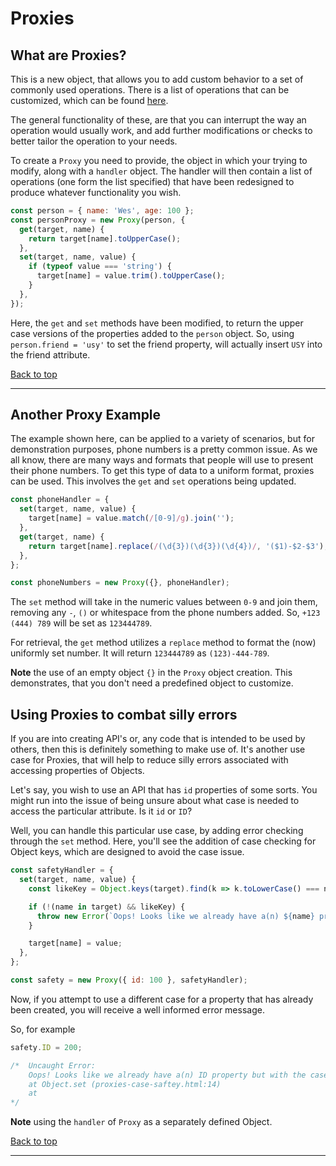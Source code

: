 # Proxies

## What are Proxies?

This is a new object, that allows you to add custom behavior to a set of commonly used operations. There is a list of operations that can be customized, which can be found [here](https://developer.mozilla.org/en-US/docs/Web/JavaScript/Reference/Global_Objects/Proxy).

The general functionality of these, are that you can interrupt the way an operation would usually work, and add further modifications or checks to better tailor the operation to your needs.

To create a `Proxy` you need to provide, the object in which your trying to modify, along with a `handler` object. The handler will then contain a list of operations (one form the list specified) that have been redesigned to produce whatever functionality you wish.

``` javascript
const person = { name: 'Wes', age: 100 };
const personProxy = new Proxy(person, {
  get(target, name) {
    return target[name].toUpperCase();
  },
  set(target, name, value) {
    if (typeof value === 'string') {
      target[name] = value.trim().toUpperCase();
    }
  },
});
```

Here, the `get` and `set` methods have been modified, to return the upper case versions of the properties added to the `person` object. So, using `person.friend = 'usy'` to set the friend property, will actually insert `USY` into the friend attribute.

[Back to top](#top)
**********

## Another Proxy Example

The example shown here, can be applied to a variety of scenarios, but for demonstration purposes, phone numbers is a pretty common issue. As we all know, there are many ways and formats that people will use to present their phone numbers. To get this type of data to a uniform format, proxies can be used. This involves the `get` and `set` operations being updated.

``` javascript
const phoneHandler = {
  set(target, name, value) {
    target[name] = value.match(/[0-9]/g).join('');
  },
  get(target, name) {
    return target[name].replace(/(\d{3})(\d{3})(\d{4})/, '($1)-$2-$3');
  },
};

const phoneNumbers = new Proxy({}, phoneHandler);
```

The `set` method will take in the numeric values between `0-9` and join them, removing any `-`, `()` or whitespace from the phone numbers added. So, `+123 (444) 789` will be set as `123444789`.

For retrieval, the `get` method utilizes a `replace` method to format the (now) uniformly set number. It will return `123444789` as `(123)-444-789`.

**Note** the use of an empty object `{}` in the `Proxy` object creation. This demonstrates, that you don't need a predefined object to customize.

## Using Proxies to combat silly errors

If you are into creating API's or, any code that is intended to be used by others, then this is definitely something to make use of. It's another use case for Proxies, that will help to reduce silly errors associated with accessing properties of Objects.

Let's say, you wish to use an API that has `id` properties of some sorts. You might run into the issue of being unsure about what case is needed to access the particular attribute. Is it `id` or `ID`?

Well, you can handle this particular use case, by adding error checking through the `set` method. Here, you'll see the addition of case checking for Object keys, which are designed to avoid the case issue.

``` javascript
const safetyHandler = {
  set(target, name, value) {
    const likeKey = Object.keys(target).find(k => k.toLowerCase() === name.toLowerCase());

    if (!(name in target) && likeKey) {
      throw new Error(`Oops! Looks like we already have a(n) ${name} property but with the case of ${likeKey}`);
    }

    target[name] = value;
  },
};

const safety = new Proxy({ id: 100 }, safetyHandler);
```

Now, if you attempt to use a different case for a property that has already been created, you will receive a well informed error message.

So, for example

``` javascript
safety.ID = 200;

/*  Uncaught Error:
    Oops! Looks like we already have a(n) ID property but with the case of id
    at Object.set (proxies-case-saftey.html:14)
    at
*/
```

**Note** using the `handler` of `Proxy` as a separately defined Object.

[Back to top](#top)
**********
